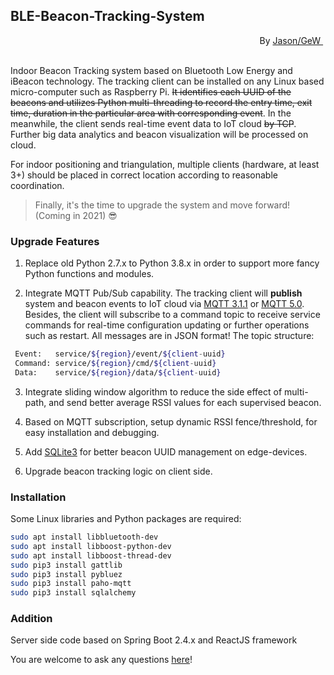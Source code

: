 ## BLE-Beacon-Tracking-System


<div style="text-align:right">
    <span style="float:right">
        By <a href="https://jason-gew.github.io" target="_blank"> Jason/GeW </a>&nbsp;
    </span>
</div>

<br/>
<br/>

Indoor Beacon Tracking system based on Bluetooth Low Energy and iBeacon technology. 
The tracking client can be installed on any Linux based micro-computer such as Raspberry Pi. 
~~It identifies each UUID of the beacons and utilizes Python multi-threading to record the entry time,
exit time, duration in the particular area with corresponding event~~. In the meanwhile, 
the client sends real-time event data to IoT cloud ~~by TCP~~. 
Further big data analytics and beacon visualization will be processed on cloud.

For indoor positioning and triangulation, multiple clients (hardware, at least 3+) 
should be placed in correct location according to reasonable coordination.


> Finally, it's the time to upgrade the system and move forward! (Coming in 2021) 😎

### Upgrade Features
1. Replace old Python 2.7.x to Python 3.8.x in order to support more fancy Python functions and modules.


2. Integrate MQTT Pub/Sub capability. The tracking client will **publish** system and beacon events to IoT cloud via 
   [MQTT 3.1.1](https://github.com/mqtt/mqtt.org/wiki/Differences-between-3.1.0-and-3.1.1)
   or [MQTT 5.0](https://docs.oasis-open.org/mqtt/mqtt/v5.0/os/mqtt-v5.0-os.html).
Besides, the client will subscribe to a command topic to receive service commands for real-time configuration updating 
   or further operations such as restart. All messages are in JSON format!
The topic structure:
```bash
 Event:   service/${region}/event/${client-uuid}
 Command: service/${region}/cmd/${client-uuid}
 Data:    service/${region}/data/${client-uuid}
```
3. Integrate sliding window algorithm to reduce the side effect of multi-path, 
   and send better average RSSI values for each supervised beacon.
   

4. Based on MQTT subscription, setup dynamic RSSI fence/threshold, for easy installation and debugging.


5. Add [SQLite3](https://docs.python.org/3/library/sqlite3.html) for better beacon UUID management on edge-devices.


6. Upgrade beacon tracking logic on client side.



### Installation
Some Linux libraries and Python packages are required:
```bash
sudo apt install libbluetooth-dev
sudo apt install libboost-python-dev
sudo apt install libboost-thread-dev
sudo pip3 install gattlib
sudo pip3 install pybluez
sudo pip3 install paho-mqtt
sudo pip3 install sqlalchemy
```



### Addition
Server side code based on Spring Boot 2.4.x and ReactJS framework

You are welcome to ask any questions [here](https://github.com/Jason-Gew/BLE-Beacon-Tracking-System/issues)!

